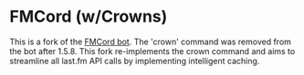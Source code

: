 # FMCord (w/Crowns)

This is a fork of the [FMCord bot](https://github.com/kometh0616/fmcord.git). The 'crown' command was removed from the bot after 1.5.8. This fork re-implements the crown command and aims to streamline all last.fm API calls by implementing intelligent caching.
